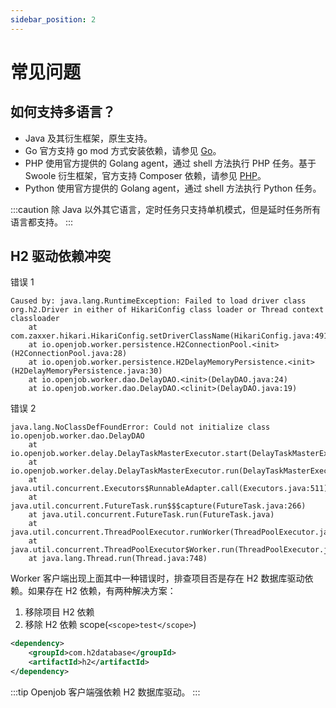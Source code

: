 ```yaml
---
sidebar_position: 2
---
```


# 常见问题

## 如何支持多语言？
- Java 及其衍生框架，原生支持。
- Go 官方支持 go mod 方式安装依赖，请参见 [Go](/docs/other-language/golang/go)。
- PHP 使用官方提供的 Golang agent，通过 shell 方法执行 PHP 任务。基于 Swoole 衍生框架，官方支持 Composer 依赖，请参见 [PHP](/docs/other-language/php/)。
- Python 使用官方提供的 Golang agent，通过 shell 方法执行 Python 任务。

:::caution
除 Java 以外其它语言，定时任务只支持单机模式，但是延时任务所有语言都支持。
:::

## H2 驱动依赖冲突

错误 1
```shell
Caused by: java.lang.RuntimeException: Failed to load driver class org.h2.Driver in either of HikariConfig class loader or Thread context classloader
	at com.zaxxer.hikari.HikariConfig.setDriverClassName(HikariConfig.java:491)
	at io.openjob.worker.persistence.H2ConnectionPool.<init>(H2ConnectionPool.java:28)
	at io.openjob.worker.persistence.H2DelayMemoryPersistence.<init>(H2DelayMemoryPersistence.java:30)
	at io.openjob.worker.dao.DelayDAO.<init>(DelayDAO.java:24)
	at io.openjob.worker.dao.DelayDAO.<clinit>(DelayDAO.java:19)
```

错误 2
```shell
java.lang.NoClassDefFoundError: Could not initialize class io.openjob.worker.dao.DelayDAO
	at io.openjob.worker.delay.DelayTaskMasterExecutor.start(DelayTaskMasterExecutor.java:62)
	at io.openjob.worker.delay.DelayTaskMasterExecutor.run(DelayTaskMasterExecutor.java:47)
	at java.util.concurrent.Executors$RunnableAdapter.call(Executors.java:511)
	at java.util.concurrent.FutureTask.run$$$capture(FutureTask.java:266)
	at java.util.concurrent.FutureTask.run(FutureTask.java)
	at java.util.concurrent.ThreadPoolExecutor.runWorker(ThreadPoolExecutor.java:1149)
	at java.util.concurrent.ThreadPoolExecutor$Worker.run(ThreadPoolExecutor.java:624)
	at java.lang.Thread.run(Thread.java:748)
```

Worker 客户端出现上面其中一种错误时，排查项目否是存在 H2 数据库驱动依赖。如果存在 H2 依赖，有两种解决方案： 
1. 移除项目 H2 依赖
2. 移除 H2 依赖 scope(`<scope>test</scope>`)

```xml
<dependency>
    <groupId>com.h2database</groupId>
    <artifactId>h2</artifactId>
</dependency>
```
:::tip
Openjob 客户端强依赖 H2 数据库驱动。
:::

